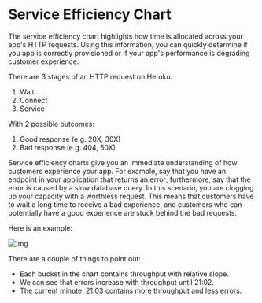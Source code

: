 # Service Efficiency Chart

The service efficiency chart highlights how time is allocated across your app's HTTP requests. Using this information, you can quickly determine if you app is correctly provisioned or if your app's performance is degrading customer experience.

There are 3 stages of an HTTP request on Heroku:

1. Wait
2. Connect
3. Service

With 2 possible outcomes:

1. Good response (e.g. 20X, 30X)
2. Bad response (e.g. 404, 50X)

Service efficiency charts give you an immediate understanding of how customers experience your app. For example, say that you have an endpoint in your application that returns an error; furthermore, say that the error is caused by a slow database query. In this scenario, you are clogging up your capacity with a worthless request. This means that customers have to wait a long time to receive a bad experience, and customers who can potentially have a good experience are stuck behind the bad requests.

Here is an example:

![img](http://f.cl.ly/items/410Z2I473Z0c3v172i1i/service-efficiency-page.png)


There are a couple of things to point out:

* Each bucket in the chart contains throughput with relative slope.
* We can see that errors increase with throughput until 21:02.
* The current minute, 21:03 contains more throughput and less errors.
